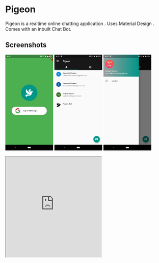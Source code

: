 # Pigeon
Pigeon is a realtime online chatting application .
Uses Material Design .
Comes with an inbuilt Chat Bot.

## Screenshots


<img src="https://github.com/SamiK28/Pigeon/blob/master/screenshots/1.png" height="300em" />  <img src="https://github.com/SamiK28/Pigeon/blob/master/screenshots/3.png" height="300em" />    <img src="https://github.com/SamiK28/Pigeon/blob/master/screenshots/4.png" height="300em" />


 <iframe  src="https://photos.google.com/share/AF1QipP7TJKbGtQoNdb4DATV2L3vsOaL6xNYXJ1iW1NshUAmy6QGVyWuflucl_152nqIKA?key=cjcxa1paLUttNl84ZEE0dEJXaURrbU9UTjBEQjRB" height="315" />
 


